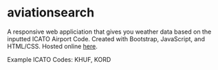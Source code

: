 # aviationsearch

A responsive web appliciation that gives you weather data based on the inputted ICATO Airport Code. Created with Bootstrap, JavaScript, and HTML/CSS. Hosted online [here](google.com).

Example ICATO Codes: KHUF, KORD
